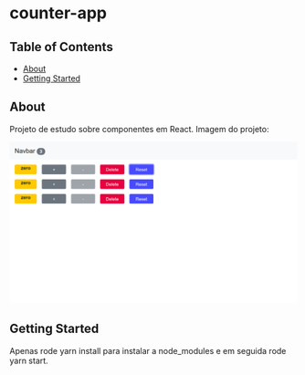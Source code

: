 # counter-app

## Table of Contents

- [About](#about)
- [Getting Started](#getting_started)

## About <a name = "about"></a>

Projeto de estudo sobre componentes em React. Imagem do projeto:

![img](https://github.com/pedrohba1/React-composing-components/blob/master/readme%20stuff/print.png)

## Getting Started <a name = "getting_started"></a>

Apenas rode yarn install para instalar a node_modules e em seguida rode yarn start.
